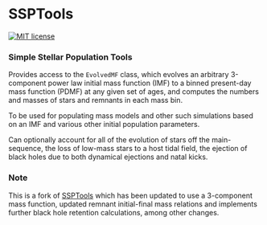 # SSPTools

[![MIT license](https://img.shields.io/badge/License-MIT-blue.svg)](https://github.com/pjs902/ssptools/blob/master/LICENSE)

### Simple Stellar Population Tools

Provides access to the `EvolvedMF` class, which evolves an arbitrary 3-component
power law initial mass function (IMF) to a binned present-day mass function
(PDMF) at any given set of ages, and computes the numbers and masses of stars
and remnants in each mass bin.

To be used for populating mass models and other such simulations based on
an IMF and various other initial population parameters.

Can optionally account for all of the evolution of stars off the main-sequence,
the loss of low-mass stars to a host tidal field, the ejection of
black holes due to both dynamical ejections and natal kicks.


### Note
This is a fork of [SSPTools](https://github.com/balbinot/ssptools) which has been updated to use a 3-component
mass function, updated remnant initial-final mass relations and implements
further black hole retention calculations, among other changes.

